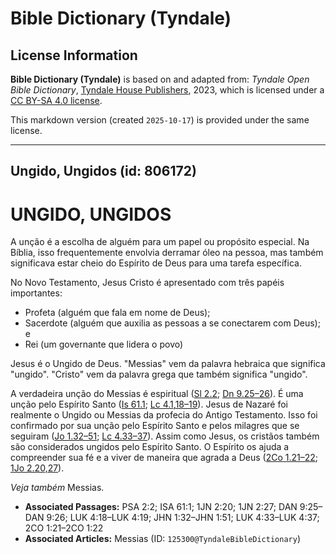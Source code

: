 # Bible Dictionary (Tyndale)

## License Information

**Bible Dictionary (Tyndale)** is based on and adapted from: _Tyndale Open Bible Dictionary_, [Tyndale House Publishers](https://tyndaleopenresources.com/), 2023, which is licensed under a [CC BY-SA 4.0 license](https://creativecommons.org/licenses/by-sa/4.0/legalcode.en).

This markdown version (created `2025-10-17`) is provided under the same license.



--------------------------------

## Ungido, Ungidos (id: 806172)

UNGIDO, UNGIDOS
===============

A unção é a escolha de alguém para um papel ou propósito especial. Na Bíblia, isso frequentemente envolvia derramar óleo na pessoa, mas também significava estar cheio do Espírito de Deus para uma tarefa específica.

No Novo Testamento, Jesus Cristo é apresentado com três papéis importantes:

* Profeta (alguém que fala em nome de Deus);
* Sacerdote (alguém que auxilia as pessoas a se conectarem com Deus); e
* Rei (um governante que lidera o povo)

Jesus é o Ungido de Deus. "Messias" vem da palavra hebraica que significa "ungido". "Cristo" vem da palavra grega que também significa "ungido".

A verdadeira unção do Messias é espiritual ([Sl 2\.2](https://ref.ly/Ps2:2); [Dn 9\.25–26](https://ref.ly/Dan9:25-Dan9:26)). É uma unção pelo Espírito Santo ([Is 61\.1](https://ref.ly/Isa61:1); [Lc 4\.1](https://ref.ly/Luke4:1),[18–19](https://ref.ly/Luke4:18-Luke4:19)). Jesus de Nazaré foi realmente o Ungido ou Messias da profecia do Antigo Testamento. Isso foi confirmado por sua unção pelo Espírito Santo e pelos milagres que se seguiram ([Jo 1\.32–51](https://ref.ly/John1:32-John1:51); [Lc 4\.33–37](https://ref.ly/Luke4:33-Luke4:37)). Assim como Jesus, os cristãos também são considerados ungidos pelo Espírito Santo. O Espírito os ajuda a compreender sua fé e a viver de maneira que agrada a Deus ([2Co 1\.21–22](https://ref.ly/2Cor1:21-2Cor1:22); [1Jo 2\.20,27](https://ref.ly/1John2:20,1John2:27)).

*Veja também* Messias.

* **Associated Passages:** PSA 2:2; ISA 61:1; 1JN 2:20; 1JN 2:27; DAN 9:25–DAN 9:26; LUK 4:18–LUK 4:19; JHN 1:32–JHN 1:51; LUK 4:33–LUK 4:37; 2CO 1:21–2CO 1:22
* **Associated Articles:** Messias (ID: `125300@TyndaleBibleDictionary`)

